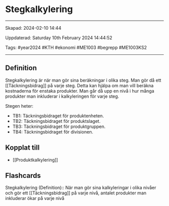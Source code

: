 # Stegkalkylering

---

Skapad: 2024-02-10 14:44

Uppdaterad: Saturday 10th February 2024 14:44:52

Tags: #year2024 #KTH #ekonomi #ME1003 #begrepp #ME1003KS2

---

## Definition

Stegkalkylering är när man gör sina beräkningar i olika steg. Man gör då ett [[Täckningsbidrag]] på varje steg. Detta kan hjälpa om man vill beräkna kostnaderna för enstaka produkter. Man går då upp en nivå i hur många produkter man inkluderar i kalkyleringen för varje steg.

Stegen heter:

- TB1: Täckningsbidraget för produktenheten.
- TB2: Täckningsbidraget för produktslaget.
- TB3: Täckningsbidraget för produktgruppen.
- TB4: Täckningsbidraget för divisionen.

## Kopplat till

- [[Produktkalkylering]]

## Flashcards

Stegkalkylering (Definition):: När man gör sina kalkyleringar i olika nivåer och gör ett [[Täckningsbidrag]] på varje nivå, antalet produkter man inkluderar ökar på varje nivå
<!--SR:!2024-02-18,4,272!2024-02-17,4,270-->
